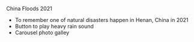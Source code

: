 China Floods 2021
  - To remember one of natural disasters happen in Henan, China in 2021
  - Button to play heavy rain sound
  - Carousel photo galley

